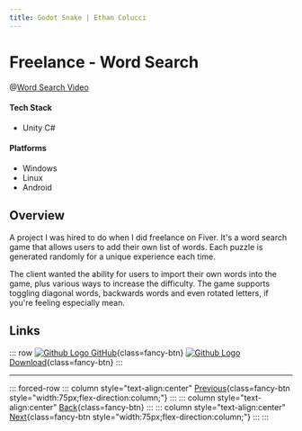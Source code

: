 ```yaml
---
title: Godot Snake | Ethan Colucci
---
```


# Freelance - Word Search

@[Word Search Video](https://www.youtube.com/embed/YrIWI2LO68M?)

#### Tech Stack
- Unity C#

#### Platforms
- Windows
- Linux
- Android

## Overview

A project I was hired to do when I did freelance on Fiver. It's a word search game that allows users to add their own list of words. Each puzzle is generated randomly for a unique experience each time.

The client wanted the ability for users to import their own words into the game, plus various ways to increase the difficulty. The game supports toggling diagonal words, backwards words and even rotated letters, if you're feeling especially mean.

## Links
::: row
[![Github Logo](/icons/github-mark-white.svg) GitHub](https://github.com/Ethanol2/WordSearch){class=fancy-btn}
[![Github Logo](/icons/github-mark-white.svg) Download](https://github.com/Ethanol2/WordSearch/releases/tag/Release){class=fancy-btn}
:::

---

::: forced-row
::: column style="text-align:center"
[Previous](/projects/personal/road-to-olympus.html){class=fancy-btn style="width:75px;flex-direction:column;"}
:::
::: column style="text-align:center"
[Back](/./#Freelance-and-Personal){class=fancy-btn}
:::
::: column style="text-align:center"
[Next](/projects/personal/craft-wars.html){class=fancy-btn style="width:75px;flex-direction:column;"}
:::
:::